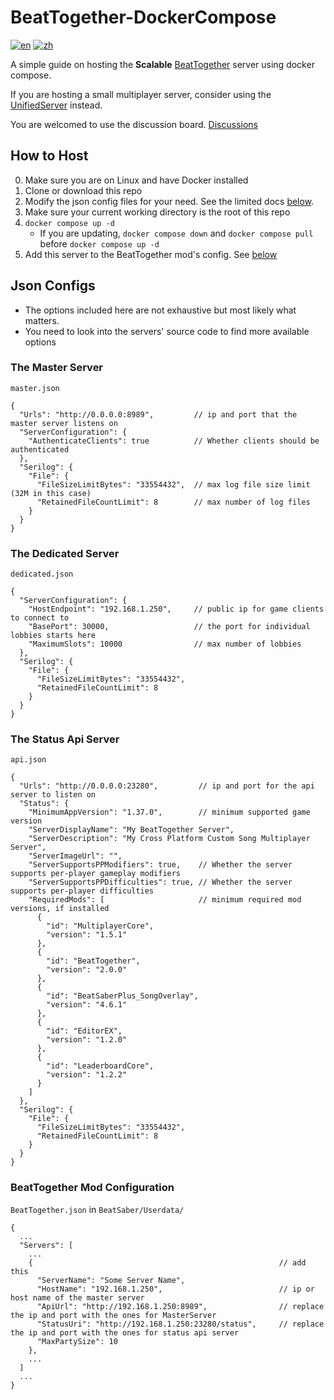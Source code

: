 # BeatTogether-DockerCompose
[![en](https://img.shields.io/badge/lang-en-blue.svg?style=for-the-badge)](/README.md)
[![zh](https://img.shields.io/badge/语言-中文-red.svg?style=for-the-badge)](/README.zh.md)

A simple guide on hosting the **Scalable** [BeatTogether](https://github.com/BeatTogether) server using docker compose.

If you are hosting a small multiplayer server, consider using the [UnifiedServer](https://github.com/BeatTogether/BeatTogether.UnifiedServer) instead.

You are welcomed to use the discussion board. [Discussions](https://github.com/qe201020335/BeatTogether-DockerCompose/discussions)

## How to Host
  0. Make sure you are on Linux and have Docker installed
  1. Clone or download this repo
  2. Modify the json config files for your need. See the limited docs [below](#json-configs).
  3. Make sure your current working directory is the root of this repo
  4. `docker compose up -d`
     - If you are updating, `docker compose down` and `docker compose pull` before `docker compose up -d`
  5. Add this server to the BeatTogether mod's config. See [below](#beattogether-mod-configuration)

## Json Configs
 - The options included here are not exhaustive but most likely what matters. 
 - You need to look into the servers' source code to find more available options

### The Master Server 
`master.json`
```
{
  "Urls": "http://0.0.0.0:8989",         // ip and port that the master server listens on
  "ServerConfiguration": {
    "AuthenticateClients": true          // Whether clients should be authenticated
  },
  "Serilog": {
    "File": {
      "FileSizeLimitBytes": "33554432",  // max log file size limit (32M in this case)
      "RetainedFileCountLimit": 8        // max number of log files 
    }
  }
}
```

### The Dedicated Server 
`dedicated.json`
```
{
  "ServerConfiguration": {
    "HostEndpoint": "192.168.1.250",     // public ip for game clients to connect to
    "BasePort": 30000,                   // the port for individual lobbies starts here
    "MaximumSlots": 10000                // max number of lobbies 
  },
  "Serilog": {
    "File": {
      "FileSizeLimitBytes": "33554432",
      "RetainedFileCountLimit": 8
    }
  }
}
```

### The Status Api Server 
`api.json`
```
{
  "Urls": "http://0.0.0.0:23280",         // ip and port for the api server to listen on    
  "Status": {
    "MinimumAppVersion": "1.37.0",        // minimum supported game version
    "ServerDisplayName": "My BeatTogether Server",
    "ServerDescription": "My Cross Platform Custom Song Multiplayer Server",
    "ServerImageUrl": "",
    "ServerSupportsPPModifiers": true,    // Whether the server supports per-player gameplay modifiers
    "ServerSupportsPPDifficulties": true, // Whether the server supports per-player difficulties
    "RequiredMods": [                     // minimum required mod versions, if installed
      {
        "id": "MultiplayerCore",
        "version": "1.5.1"
      },
      {
        "id": "BeatTogether",
        "version": "2.0.0"
      },
      {
        "id": "BeatSaberPlus_SongOverlay",
        "version": "4.6.1"
      },
      {
        "id": "EditorEX",
        "version": "1.2.0"
      },
      {
        "id": "LeaderboardCore",
        "version": "1.2.2"
      }
    ]
  },
  "Serilog": {
    "File": {
      "FileSizeLimitBytes": "33554432",
      "RetainedFileCountLimit": 8
    }
  }
}
```

### BeatTogether Mod Configuration
`BeatTogether.json` in `BeatSaber/Userdata/`
```
{
  ...
  "Servers": [
    ...
    {                                                       // add this
      "ServerName": "Some Server Name",
      "HostName": "192.168.1.250",                          // ip or host name of the master server
      "ApiUrl": "http://192.168.1.250:8989",                // replace the ip and port with the ones for MasterServer
      "StatusUri": "http://192.168.1.250:23280/status",     // replace the ip and port with the ones for status api server
      "MaxPartySize": 10
    },
    ...
  ]
  ...
}
```
